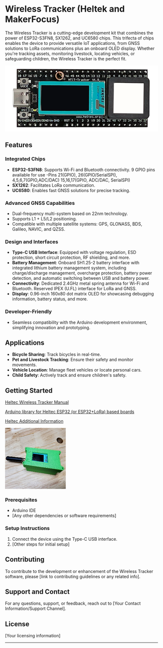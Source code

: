 # Wireless Tracker (Heltek and MakerFocus) 

The Wireless Tracker is a cutting-edge development kit that combines the power of ESP32-S3FN8, SX1262, and UC6580 chips. This trifecta of chips enables the device to provide versatile IoT applications, from GNSS solutions to LoRa communications plus an onboard OLED display. Whether you're tracking assets, monitoring livestock, locating vehicles, or safeguarding children, the Wireless Tracker is the perfect fit.

![Image of Wireless Tracker](/githubstuff/heltectrackerimg.png)

## Features

### Integrated Chips
- **ESP32-S3FN8**: Supports Wi-Fi and Bluetooth connectivity. 9 GPIO pins available for use -Pins 21(GPIO), 26(GPIO/SerialSPI), 4,5,6,7(GPIO,ADC/DAC) 15,16,17(GPIO, ADC/DAC, SerialSPI)
- **SX1262**: Facilitates LoRa communication.
- **UC6580**: Enables fast GNSS solutions for precise tracking.

### Advanced GNSS Capabilities
- Dual-frequency multi-system based on 22nm technology.
- Supports L1 + L5/L2 positioning.
- Compatible with multiple satellite systems: GPS, GLONASS, BDS, Galileo, NAVIC, and QZSS.

### Design and Interfaces
- **Type-C USB Interface**: Equipped with voltage regulation, ESD protection, short circuit protection, RF shielding, and more.
- **Battery Management**: Onboard SH1.25-2 battery interface with integrated lithium battery management system, including charge/discharge management, overcharge protection, battery power detection, and automatic switching between USB and battery power.
- **Connectivity**: Dedicated 2.4GHz metal spring antenna for Wi-Fi and Bluetooth. Reserved IPEX (U.FL) interface for LoRa and GNSS.
- **Display**: 0.96-inch 160x80 dot matrix OLED for showcasing debugging information, battery status, and more.

### Developer-Friendly
- Seamless compatibility with the Arduino development environment, simplifying innovation and prototyping.

## Applications
- **Bicycle Sharing**: Track bicycles in real-time.
- **Pet and Livestock Tracking**: Ensure their safety and monitor movements.
- **Vehicle Location**: Manage fleet vehicles or locate personal cars.
- **Child Safety**: Actively track and ensure children's safety.

## Getting Started

[Heltec Wireless Tracker Manual](/manual/heltecwirelesstrackermanual.markdown)

[Arduino library for Heltec ESP32 (or ESP32+LoRa) based boards](https://github.com/HelTecAutomation/Heltec_ESP32)

[Heltec Additional Information](https://docs.heltec.cn/en/node/esp32/wireless_tracker/index.html)

[<img src="githubstuff/heltectracker.jpg" width="200" height="200" alt="3dprintphoto">](/3D%20Printed%20Case/README.md)


### Prerequisites
- Arduino IDE
- [Any other dependencies or software requirements]

### Setup Instructions
1. Connect the device using the Type-C USB interface.
2. [Other steps for initial setup]

## Contributing

To contribute to the development or enhancement of the Wireless Tracker software, please [link to contributing guidelines or any related info].

## Support and Contact

For any questions, support, or feedback, reach out to [Your Contact Information/Support Channel].

## License
[Your licensing information]

---
